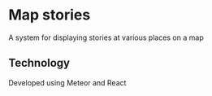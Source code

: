 # Map stories
A system for displaying stories at various places on a map

## Technology
Developed using Meteor and React

